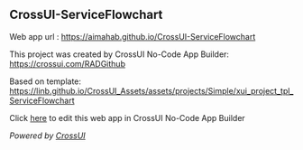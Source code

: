 ## CrossUI-ServiceFlowchart
Web app url : https://aimahab.github.io/CrossUI-ServiceFlowchart

This project was created by CrossUI No-Code App Builder: https://crossui.com/RADGithub

Based on template: https://linb.github.io/CrossUI_Assets/assets/projects/Simple/xui_project_tpl_ServiceFlowchart

Click [here](https://crossui.com/RADGithub/#!from=github&owner=aimahab&repo=CrossUI-ServiceFlowchart) to edit this web app in CrossUI No-Code App Builder

<i>Powered by [CrossUI](https://crossui.com)</i>
